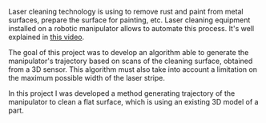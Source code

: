 Laser cleaning technology is using to remove rust and paint from metal surfaces, prepare the surface for painting, etc. Laser cleaning equipment installed on a robotic manipulator allows to automate this process. It's well explained in [this video](https://www.youtube.com/watch?v=8sTtcWcA8iI/).

The goal of this project was to develop an algorithm able to generate the manipulator's trajectory based on scans of the cleaning surface, obtained from a 3D sensor. This algorithm must also take into account a limitation on the maximum possible width of the laser stripe.

In this project I was developed a method generating trajectory of the manipulator to clean a flat surface, which is using an existing 3D model of a part.
